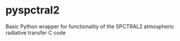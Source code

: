 # pyspctral2
Basic Python wrapper for functionality of the SPCTRAL2 atmospheric radiative transfer C code

